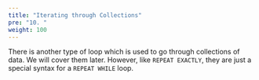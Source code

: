 ```yaml
---
title: "Iterating through Collections"
pre: "10. "
weight: 100
---
```


<!-- TODO Remove? -->

There is another type of loop which is used to go through collections of data.  We will cover them later.  However, like `REPEAT EXACTLY`, they are just a special syntax for a `REPEAT WHILE` loop.

